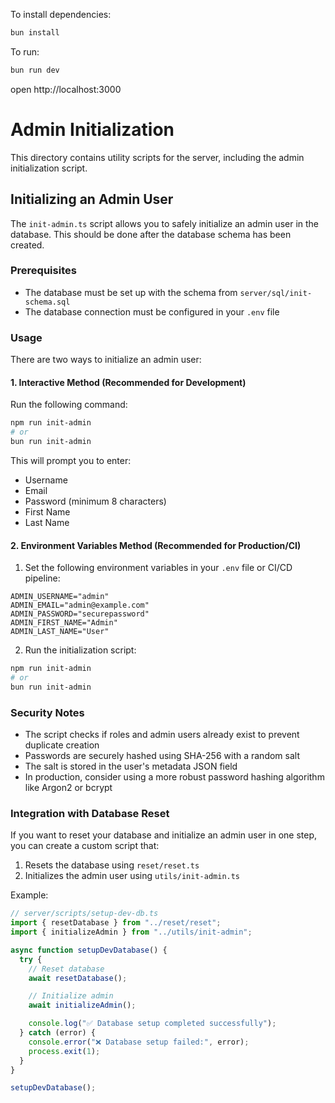 To install dependencies:

```sh
bun install
```

To run:

```sh
bun run dev
```

open http://localhost:3000

# Admin Initialization

This directory contains utility scripts for the server, including the admin initialization script.

## Initializing an Admin User

The `init-admin.ts` script allows you to safely initialize an admin user in the database. This should be done after the database schema has been created.

### Prerequisites

- The database must be set up with the schema from `server/sql/init-schema.sql`
- The database connection must be configured in your `.env` file

### Usage

There are two ways to initialize an admin user:

#### 1. Interactive Method (Recommended for Development)

Run the following command:

```bash
npm run init-admin
# or
bun run init-admin
```

This will prompt you to enter:

- Username
- Email
- Password (minimum 8 characters)
- First Name
- Last Name

#### 2. Environment Variables Method (Recommended for Production/CI)

1. Set the following environment variables in your `.env` file or CI/CD pipeline:

```
ADMIN_USERNAME="admin"
ADMIN_EMAIL="admin@example.com"
ADMIN_PASSWORD="securepassword"
ADMIN_FIRST_NAME="Admin"
ADMIN_LAST_NAME="User"
```

2. Run the initialization script:

```bash
npm run init-admin
# or
bun run init-admin
```

### Security Notes

- The script checks if roles and admin users already exist to prevent duplicate creation
- Passwords are securely hashed using SHA-256 with a random salt
- The salt is stored in the user's metadata JSON field
- In production, consider using a more robust password hashing algorithm like Argon2 or bcrypt

### Integration with Database Reset

If you want to reset your database and initialize an admin user in one step, you can create a custom script that:

1. Resets the database using `reset/reset.ts`
2. Initializes the admin user using `utils/init-admin.ts`

Example:

```typescript
// server/scripts/setup-dev-db.ts
import { resetDatabase } from "../reset/reset";
import { initializeAdmin } from "../utils/init-admin";

async function setupDevDatabase() {
  try {
    // Reset database
    await resetDatabase();

    // Initialize admin
    await initializeAdmin();

    console.log("✅ Database setup completed successfully");
  } catch (error) {
    console.error("❌ Database setup failed:", error);
    process.exit(1);
  }
}

setupDevDatabase();
```
